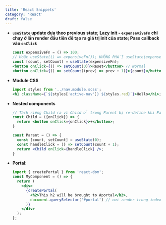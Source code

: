 ```yaml
---
title: 'React Snippets'
category: 'React'
draft: false
---
```


- **`useState` update dựa theo previous state; Lazy init - `expenseviveFn` chỉ chạy ở lần render đầu tiên để tạo ra giá trị init của state; Pass callback vào `onClick`**

  ```jsx
  const expensiveFn = () => 100;
  // Hoặc useState(() => expensiveFn()); KHÔNG PHẢI useState(expenseiveFn())
  const [count, setCount] = useState(expensiveFn);
  <button onClick={() => setCount(0)}>Reset</button> // Normal
  <button onClick={() => setCount((prev) => prev + 1)}>{count}</button>; // Theo prev state
  ```

- **Module CSS**

  ```jsx
  import styles from '../nav.module.scss';
  <h1 className={`${styles['active-nav']} ${styles.red}`}>Hello</h1>;
  ```

- **Nested components**

  ```jsx
  // Tách riêng Child ra vì Child ở trong Parent bị re-define khi Parent re-render
  const Child = ({onClick}) => {
    return <button onClick={onClick}>+</button>;
  }

  const Parent = () => {
    const [count, setCount] = useState(0);
    const handleClick = () => setCount(count + 1);
    return <Child onClick={handleClick} />;
  }
  ```

- **Portal**:

  ```jsx
  import { createPortal } from 'react-dom';
  const MyComponent = () => {
    return (
      <div>
        {createPortal(
          <h2>This h2 will be brought to #portal</h2>,
          document.querySelector('#portal') // nơi render trong index.html
        )}
      </div>
    );
  };
  ```
